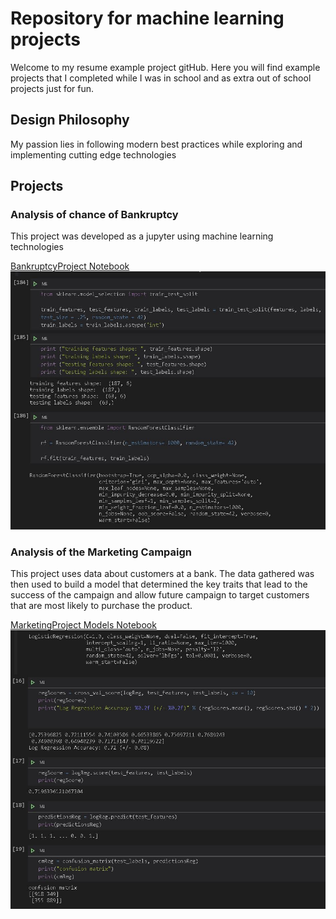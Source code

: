 # Repository for machine learning projects
Welcome to my resume example project gitHub. Here you will find example projects that I completed while I was in school and as extra out of school projects just for fun. 

## Design Philosophy

My passion lies in following modern best practices while exploring and implementing cutting edge technologies

## Projects

### Analysis of chance of Bankruptcy 

This project was developed as a jupyter  using machine learning technologies

[BankruptcyProject Notebook](BankruptcyProject.ipynb)
![BankruptcyProject](public/BankruptcyProject.jpg)

### Analysis of the Marketing Campaign

This project uses data about customers at a bank. The data gathered was then used to build a model that determined the key traits that lead to the success of the campaign and allow future campaign to target customers that are most likely to purchase the product. 

[MarketingProject Models Notebook](MarketingProjectModels.ipynb)
![MarketingProject](public/MarketingProjectModel.jpg)

